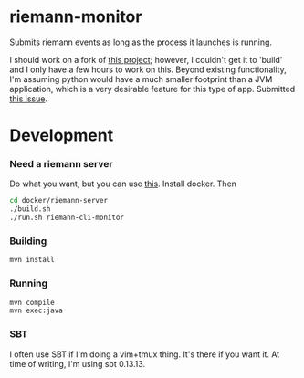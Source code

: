 # riemann-monitor

Submits riemann events as long as the process it launches is running.

I should work on a fork of [this
project](https://github.com/samn/run-and-report); however, I couldn't get it to
'build' and I only have a few hours to work on this.  Beyond existing
functionality, I'm assuming python would have a much smaller footprint than a
JVM application, which is a very desirable feature for this type of app.
Submitted [this issue](https://github.com/samn/run-and-report/issues/5).

# Development

### Need a riemann server

Do what you want, but you can use [this](docker/riemann-server).  Install docker.  Then

```sh
cd docker/riemann-server
./build.sh
./run.sh riemann-cli-monitor
```

### Building

```sh
mvn install
```

### Running

```sh
mvn compile
mvn exec:java
```

### SBT

I often use SBT if I'm doing a vim+tmux thing.  It's there if you want it.  At
time of writing, I'm using sbt 0.13.13.
